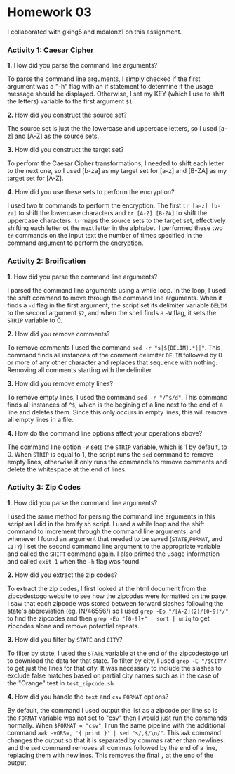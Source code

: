 Homework 03
===========

I collaborated with gking5 and mdalonz1 on this assignment.

### Activity 1: Caesar Cipher

**1.** How did you parse the command line arguments?

To parse the command line arguments, I simply checked if the first argument was a "-h" flag with an
if statement to determine if the usage message should be displayed.  Otherwise, I set my KEY (which
I use to shift the letters) variable to the first argument `$1`.

**2.** How did you construct the source set?

The source set is just the the lowercase and uppercase letters, so I used [a-z] and [A-Z] as the
source sets.

**3.** How did you construct the target set?

To perform the Caesar Cipher transformations, I needed to shift each letter to the next one, so I
used [b-za] as my target set for [a-z] and [B-ZA] as my target set for [A-Z].

**4.** How did you use these sets to perform the encryption?

I used two tr commands to perform the encryption.  The first `tr [a-z] [b-za]` to shift the 
lowercase characters and `tr [A-Z] [B-ZA]` to shift the uppercase characters.  `tr` maps the
source sets to the target set, effectively shifting each letter ot the next letter in the alphabet.
I performed these two `tr` commands on the input text the number of times specified in the command
argument to perform the encryption.

### Activity 2: Broification

**1.** How did you parse the command line arguments?

I parsed the command line arguments using a while loop. In the loop, I used the shift command to
move through the command line arguments.  When it finds a `-d` flag in the first argument, the 
script set its delimiter variable `DELIM` to the second argument `$2`, and when the shell finds a 
`-W` flag, it sets the `STRIP` variable to 0.

**2.** How did you remove comments?

To remove comments I used the command `sed -r "s|${DELIM}.*||"`.  This command finds all instances
of the comment delimiter `DELIM` followed by 0 or more of any other character and replaces that
sequence with nothing.  Removing all comments starting with the delimiter.

**3.** How did you remove empty lines?

To remove empty lines, I used the command `sed -r "/^$/d"`.  This command finds all instances of
`^$`, which is the begining of a line next to the end of a line and deletes them.  Since this
only occurs in empty lines, this will remove all empty lines in a file.

**4.** How do the command line options affect your operations above?

The command line option `-W` sets the `STRIP` variable, which is 1 by default, to 0.  When `STRIP`
is equal to 1, the script runs the `sed` command to remove empty lines, otherwise it only runs the
commands to remove comments and delete the whitespace at the end of lines.

### Activity 3: Zip Codes

**1.** How did you parse the command line arguments?

I used the same method for parsing the command line arguments in this script as I did in the 
broify.sh script.  I used a while loop and the shift command to imcrement through the command
line arguments, and whenever I found an argument that needed to be saved (`STATE`,`FORMAT`, and
`CITY`) I set the second command line argument to the appropriate variable and called the `SHIFT`
command again.  I also printed the usage information and called `exit 1` when the `-h` flag was found.

**2.** How did you extract the zip codes?

To extract the zip codes, I first looked at the html document from the zipcodestogo website to see 
how the zipcodes were formatted on the page.  I saw that each zipcode was stored between forward 
slashes following the state's abbreviation (eg. IN/46556/) so I used `grep -Eo "/[A-Z]{2}/[0-9]*/"` to
find the zipcodes and then `grep -Eo "[0-9]+" | sort | uniq` to get zipcodes alone and remove
potential repeats.

**3.** How did you filter by `STATE` and `CITY`?

To filter by state, I used the `STATE` variable at the end of the zipcodestogo url to download the
data for that state.  To filter by city, I used `grep -E "/$CITY/` to get just the lines for that 
city. It was necessary to include the slashes to exclude false matches based on partial city names 
such as in the case of the "Orange" test in `test_zipcode.sh`.

**4.** How did you handle the `text` and `csv` `FORMAT` options?

By default, the command I used output the list as a zipcode per line so is the `FORMAT` variable was
not set to "csv" then I would just run the commands normally.  When `$FORMAT = "csv"`, I run the
same pipeline with the additional command `awk -vORS=, '{ print }' | sed "s/,$/\n/"`.  This `awk` 
command changes the output so that it is separated by commas rather than newlines. and the `sed` 
command removes all commas followed by the end of a line, replacing them with newlines.  This removes
the final `,` at the end of the output.
